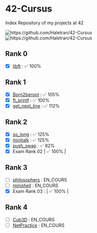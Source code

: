 # 42-Cursus
Index Repository of my projects at 42

<img src="https://badges.pufler.dev/visits/Haletran/42-Cursus" alt="https://github.com/Haletran/42-Cursus"> </img>
<img src="https://badges.pufler.dev/created/Haletran/42-Cursus" alt="https://github.com/Haletran/42-Cursus"> </img>

## Rank 0
- [x] <a href="https://github.com/Haletran/42_libft">libft</a> :  ✅ 100% 
## Rank 1
- [x] <a href="https://github.com/Haletran/42_Born2beroot">Born2beroot</a> : ✅ 105% 
- [x] <a href="https://github.com/Haletran/42_ft-printf">ft_printf</a> : ✅ 100% 
- [x] <a href="https://github.com/Haletran/42_get_next_line">get_next_line</a> : ✅ 112% 
## Rank 2
- [x] <a href="https://github.com/Haletran/42_So-long">so_long</a> : ✅ 125% 
- [x] <a href="https://github.com/Haletran/42_Minitalk">minitalk</a> : ✅ 125% 
- [x] <a href="https://github.com/Haletran/42_push-swap">push_swap</a> : ✅ 82% 
- [x] Exam Rank 02 | ✅ 100% |
## Rank 3
- [ ] <a href="https://github.com/Haletran/42_Philosophers">philosophers</a> : EN_COURS
- [ ] <a href="https://github.com/Haletran/42_Minishell">minishell</a> : EN_COURS
- [x] Exam Rank 03 : | ✅ 100% |
## Rank 4
- [ ] <a href="https://github.com/Haletran/42_Cub3D">Cub3D</a> : EN_COURS
- [ ] <a href="https://github.com/Haletran/42_NetPractice">NetPractice</a> : EN_COURS
